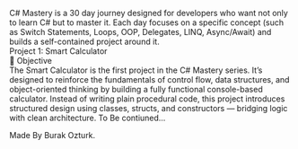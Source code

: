C# Mastery is a 30 day journey designed for developers who want not only to learn C# but to master it.
Each day focuses on a specific concept (such as Switch Statements, Loops, OOP, Delegates, LINQ, Async/Await) and builds a self-contained project around it.<br>
Project 1: Smart Calculator<br>
🎯 Objective<br>
The Smart Calculator is the first project in the C# Mastery series.
It’s designed to reinforce the fundamentals of control flow, data structures, and object-oriented thinking by building a fully functional console-based calculator.
Instead of writing plain procedural code, this project introduces structured design using classes, structs, and constructors — bridging logic with clean architecture.
To Be contiuned...

Made By Burak Ozturk.
